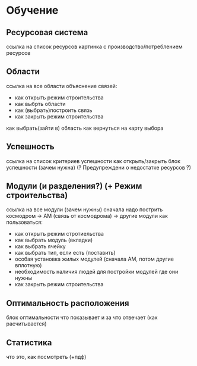 # Обучение

## Ресурсовая система

ссылка на список ресурсов
картинка с производство/потреблением ресурсов

## Области

ссылка на все области
объяснение связей:
- как открыть режим строительства
- как выбрть области
- как (выбрать)построить связь
- как закрыть режим строительства

как выбрать(зайти в) область
как вернуться на карту выбора

## Успешность

ссылка на список критериев успешности
как открыть/закрыть блок успешности
(зачем нужна)
(? Предупреждени о недостатке ресурсов ?)

## Модули (и разделения?) (+ Режим строительства)

ссылка на все модули
(зачем нужны)
сначала надо пострить космодром -> АМ (связь от космодрома) -> другие модули
как пользоваться:
- как открыть режим стротиельства
- как выбрать модуль (вкладки)
- как выбрать ячейку
- как выбрать тип, если есть (поставить)
- особая установка жилых модулей (сначала АМ, потом другие вплотную)
- необходимость наличия людей для постройки модулей где они нужны
- как закрыть режим строительства

## Оптимальность расположения

блок оптимальности
что показывает и за что отвечает (как расчитывается)

## Статистика

что это, как посмотреть (+пдф)